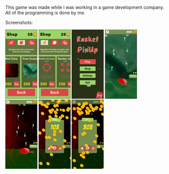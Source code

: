 This game was made while i was working in a game development company. All of the programming is done by me.

Screenshots:

<img src="Recordings/1242x2688/long_screen001.jpg" width=20% height=20%>   <img src="Recordings/1242x2688/long_screen002.jpg" width=20% height=20%>   <img src="Recordings/1242x2688/long_screen003.jpg" width=20% height=20%>   <img src="Recordings/1242x2688/long_screen005.jpg" width=20% height=20%>   <img src="Recordings/1242x2688/long_screen007.jpg" width=20% height=20%>   <img src="Recordings/1242x2688/long_screen009.jpg" width=20% height=20%>   <img src="Recordings/1242x2688/long_screen013.jpg" width=20% height=20%>

